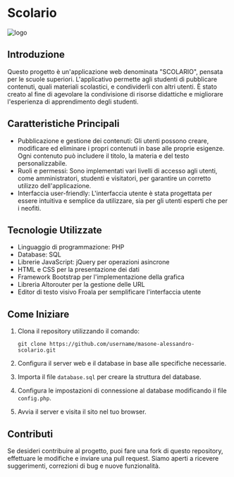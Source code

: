 # Scolario

![logo](https://github.com/alessandromasone/Scolario/assets/102250754/74c753dc-d208-4eb4-92b5-85fdae588be9)


## Introduzione

Questo progetto è un'applicazione web denominata "SCOLARIO", pensata per le scuole superiori. L'applicativo permette agli studenti di pubblicare contenuti, quali materiali scolastici, e condividerli con altri utenti. È stato creato al fine di agevolare la condivisione di risorse didattiche e migliorare l'esperienza di apprendimento degli studenti.

## Caratteristiche Principali

- Pubblicazione e gestione dei contenuti: Gli utenti possono creare, modificare ed eliminare i propri contenuti in base alle proprie esigenze. Ogni contenuto può includere il titolo, la materia e del testo personalizzabile.
- Ruoli e permessi: Sono implementati vari livelli di accesso agli utenti, come amministratori, studenti e visitatori, per garantire un corretto utilizzo dell'applicazione.
- Interfaccia user-friendly: L'interfaccia utente è stata progettata per essere intuitiva e semplice da utilizzare, sia per gli utenti esperti che per i neofiti.

## Tecnologie Utilizzate

- Linguaggio di programmazione: PHP
- Database: SQL
- Librerie JavaScript: jQuery per operazioni asincrone
- HTML e CSS per la presentazione dei dati
- Framework Bootstrap per l'implementazione della grafica
- Libreria Altorouter per la gestione delle URL
- Editor di testo visivo Froala per semplificare l'interfaccia utente

## Come Iniziare

1. Clona il repository utilizzando il comando:
   ```
   git clone https://github.com/username/masone-alessandro-scolario.git
   ```

2. Configura il server web e il database in base alle specifiche necessarie.

3. Importa il file `database.sql` per creare la struttura del database.

4. Configura le impostazioni di connessione al database modificando il file `config.php`.

5. Avvia il server e visita il sito nel tuo browser.

## Contributi

Se desideri contribuire al progetto, puoi fare una fork di questo repository, effettuare le modifiche e inviare una pull request. Siamo aperti a ricevere suggerimenti, correzioni di bug e nuove funzionalità.
